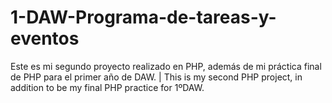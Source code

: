 # 1-DAW-Programa-de-tareas-y-eventos
Este es mi segundo proyecto realizado en PHP, además de mi práctica final de PHP para el primer año de DAW. | This is my second PHP project, in addition to be my final PHP practice for 1ºDAW.

